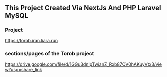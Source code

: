 ## This Project Created Via NextJs And PHP Laravel MySQL

### Project
https://torob.iran.liara.run

### sections/pages of the Torob project
https://drive.google.com/file/d/1GGu3dnIpTwianZ_Rxb87OV0hAKuyVtx3/view?usp=share_link

